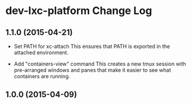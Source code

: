 # dev-lxc-platform Change Log

## 1.1.0 (2015-04-21)

* Set PATH for xc-attach
  This ensures that PATH is exported in the attached environment.

* Add "containers-view" command
  This creates a new tmux session with pre-arranged windows and panes
  that make it easier to see what containers are running.

## 1.0.0 (2015-04-09)
